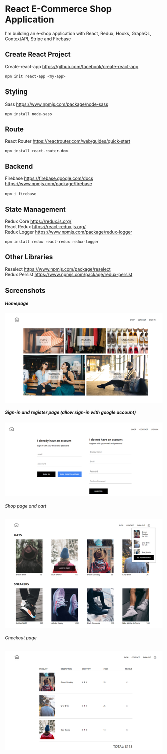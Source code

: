 # React E-Commerce Shop Application

I'm building an e-shop application with React, Redux, Hooks, GraphQL, ContextAPI, Stripe and Firebase

## Create React Project
Create-react-app
https://github.com/facebook/create-react-app
```
npm init react-app <my-app>
```

## Styling
Sass
https://www.npmjs.com/package/node-sass
```
npm install node-sass
```

## Route
React Router
https://reactrouter.com/web/guides/quick-start
```
npm install react-router-dom
```

## Backend
Firebase
https://firebase.google.com/docs
https://www.npmjs.com/package/firebase
```
npm i firebase
```

## State Management
Redux Core 
https://redux.js.org/  
React Redux 
https://react-redux.js.org/  
Redux Logger 
https://www.npmjs.com/package/redux-logger  
```
npm install redux react-redux redux-logger
```

## Other Libraries
Reselect 
https://www.npmjs.com/package/reselect  
Redux Persist 
https://www.npmjs.com/package/redux-persist  


## Screenshots
##### Homepage
<img src='https://github.com/JingyiNiu/react-eshop-app/blob/master/src/screenshots/homepage.png' width='600' alt='home'/>

##### Sign-in and register page (allow sign-in with google account)
<img src='https://github.com/JingyiNiu/react-eshop-app/blob/master/src/screenshots/sign-in-and-register.png' width='600' alt='sign-in-and-register'/>

###### Shop page and cart
<img src='https://github.com/JingyiNiu/react-eshop-app/blob/master/src/screenshots/shop-page-and-cart.png' width='600' alt='shop'/>

###### Checkout page
<img src='https://github.com/JingyiNiu/react-eshop-app/blob/master/src/screenshots/checkout-page.png' width='600' alt='shop'/>
